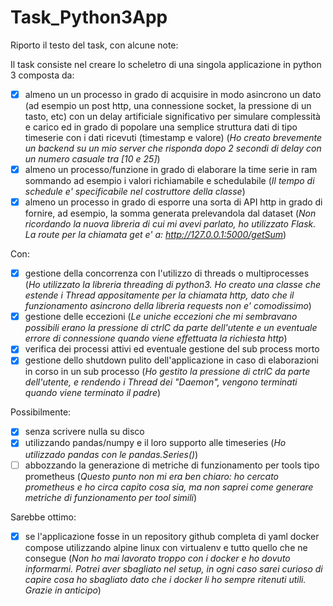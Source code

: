 # Task_Python3App

Riporto il testo del task, con alcune note:

Il task consiste nel creare lo scheletro di una singola applicazione in python 3 composta da:
- [x] almeno un un processo in grado di acquisire in modo asincrono un dato (ad esempio un post http, una connessione socket, la pressione di un tasto, etc) con un delay artificiale significativo per simulare complessità e carico ed in grado di popolare una semplice struttura dati di tipo timeserie con i dati ricevuti (timestamp e valore) (_Ho creato brevemente un backend su un mio server che risponda dopo 2 secondi di delay con un numero casuale tra [10 e 25]_)
- [x] almeno un processo/funzione in grado di elaborare la time serie in ram sommando ad esempio i valori richiamabile e schedulabile (_Il tempo di schedule e' specificabile nel costruttore della classe_)
- [x] almeno un processo in grado di esporre una sorta di API http in grado di fornire, ad esempio, la somma generata prelevandola dal dataset (_Non ricordando la nuova libreria di cui mi avevi parlato, ho utilizzato Flask. La route per la chiamata get e' a: http://127.0.0.1:5000/getSum_)

Con:
- [x] gestione della concorrenza con l'utilizzo di threads o multiprocesses (_Ho utilizzato la libreria threading di python3. Ho creato una classe che estende i Thread appositamente per la chiamata http, dato che il funzionamento asincrono della libreria requests non e' comodissimo_)
- [x] gestione delle eccezioni (_Le uniche eccezioni che mi sembravano possibili erano la pressione di ctrlC da parte dell'utente e un eventuale errore di connessione quando viene effettuata la richiesta http_)
- [x] verifica dei processi attivi ed eventuale gestione del sub process morto
- [x] gestione dello shutdown pulito dell'applicazione in caso di elaborazioni in corso in un sub processo (_Ho gestito la pressione di ctrlC da parte dell'utente, e rendendo i Thread dei "Daemon", vengono terminati quando viene terminato il padre_)

Possibilmente:
- [x] senza scrivere nulla su disco
- [x] utilizzando pandas/numpy e il loro supporto alle timeseries (_Ho utilizzado pandas con le pandas.Series()_)
- [ ] abbozzando la generazione di metriche di funzionamento per tools tipo prometheus (_Questo punto non mi era ben chiaro: ho cercato prometheus e ho circa capito cosa sia, ma non saprei come generare metriche di funzionamento per tool simili_)

Sarebbe ottimo:
- [x] se l'applicazione fosse in un repository github completa di yaml docker compose utilizzando alpine linux con virtualenv e tutto quello che ne consegue (_Non ho mai lavorato troppo con i docker e ho dovuto informarmi. Potrei aver sbagliato nel setup, in ogni caso sarei curioso di capire cosa ho sbagliato dato che i docker li ho sempre ritenuti utili. Grazie in anticipo_)
